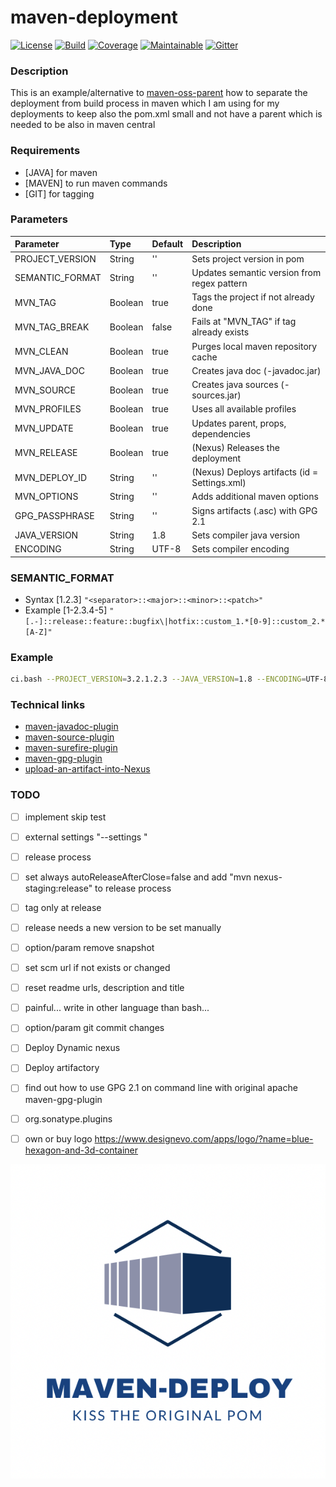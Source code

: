 # maven-deployment

[![License][License-Image]][License-Url]
[![Build][Build-Status-Image]][Build-Status-Url] 
[![Coverage][Coverage-image]][Coverage-Url] 
[![Maintainable][Maintainable-image]][Maintainable-Url] 
[![Gitter][Gitter-image]][Gitter-Url] 

### Description
This is an example/alternative to [maven-oss-parent](https://github.com/YunaBraska/maven-oss-parent) how to separate the deployment from build process in maven which I am using for my deployments to keep also the pom.xml small and not have a parent which is needed to be also in maven central 

### Requirements
* \[JAVA\] for maven 
* \[MAVEN\] to run maven commands 
* \[GIT\] for tagging

### Parameters
| Parameter       | Type    | Default |  Description                                  |
|:----------------|:--------|:--------|:----------------------------------------------|
| PROJECT_VERSION | String  | ''      | Sets project version in pom                   |
| SEMANTIC_FORMAT | String  | ''      | Updates semantic version from regex pattern   |
| MVN_TAG         | Boolean | true    | Tags the project if not already done          |
| MVN_TAG_BREAK   | Boolean | false   | Fails at "MVN_TAG" if tag already exists      |
| MVN_CLEAN       | Boolean | true    | Purges local maven repository cache           |
| MVN_JAVA_DOC    | Boolean | true    | Creates java doc (-javadoc.jar)               |
| MVN_SOURCE      | Boolean | true    | Creates java sources (-sources.jar)           |
| MVN_PROFILES    | Boolean | true    | Uses all available profiles                   |
| MVN_UPDATE      | Boolean | true    | Updates parent, props, dependencies           |
| MVN_RELEASE     | Boolean | true    | (Nexus) Releases the deployment               |
| MVN_DEPLOY_ID   | String  | ''      | (Nexus) Deploys artifacts (id = Settings.xml) |
| MVN_OPTIONS     | String  | ''      | Adds additional maven options                 |
| GPG_PASSPHRASE  | String  | ''      | Signs artifacts (.asc) with GPG 2.1           |
| JAVA_VERSION    | String  | 1.8     | Sets compiler java version                    |
| ENCODING        | String  | UTF-8   | Sets compiler encoding                        |

### SEMANTIC_FORMAT
* Syntax \[1.2.3\]
````"<separator>::<major>::<minor>::<patch>"````
* Example \[1-2.3.4-5\]
````"[.-]::release::feature::bugfix\|hotfix::custom_1.*[0-9]::custom_2.*[A-Z]"````

### Example
````bash
ci.bash --PROJECT_VERSION=3.2.1.2.3 --JAVA_VERSION=1.8 --ENCODING=UTF-8 --MVN_PROFILES=true --MVN_CLEAN=true --MVN_UPDATE=true --MVN_JAVA_DOC=true --MVN_SOURCE=true --GIT_TAG=true
````

### Technical links
* [maven-javadoc-plugin](https://maven.apache.org/plugins/maven-javadoc-plugin/)
* [maven-source-plugin](https://maven.apache.org/plugins/maven-source-plugin/)
* [maven-surefire-plugin](http://maven.apache.org/surefire/maven-surefire-plugin/test-mojo.html)
* [maven-gpg-plugin](http://maven.apache.org/plugins/maven-gpg-plugin/usage.html)
* [upload-an-artifact-into-Nexus](https://support.sonatype.com/hc/en-us/articles/213465818-How-can-I-programmatically-upload-an-artifact-into-Nexus-2-)

### TODO
* [ ] implement skip test
* [ ] external settings "--settings "
* [ ] release process
* [ ] set always autoReleaseAfterClose=false and add "mvn nexus-staging:release" to release process
* [ ] tag only at release
* [ ] release needs a new version to be set manually
* [ ] option/param remove snapshot
* [ ] set scm url if not exists or changed
* [ ] reset readme urls, description and title
* [ ] painful... write in other language than bash...
* [ ] option/param git commit changes
* [ ] Deploy Dynamic nexus
* [ ] Deploy artifactory

* [ ] find out how to use GPG 2.1 on command line with original apache maven-gpg-plugin
* [ ] org.sonatype.plugins
* [ ] own or buy logo https://www.designevo.com/apps/logo/?name=blue-hexagon-and-3d-container

![maven-deployment](src/main/resources/banner.png "maven-deployment")

[License-Url]: https://www.apache.org/licenses/LICENSE-2.0
[License-Image]: https://img.shields.io/badge/License-Apache2-blue.svg
[github-release]: https://github.com/YunaBraska/maven-deployment
[Build-Status-Url]: https://travis-ci.org/YunaBraska/maven-deployment
[Build-Status-Image]: https://travis-ci.org/YunaBraska/maven-deployment.svg?branch=master
[Coverage-Url]: https://codecov.io/gh/YunaBraska/maven-deployment?branch=master
[Coverage-image]: https://codecov.io/gh/YunaBraska/maven-deployment/branch/master/graphs/badge.svg
[Version-url]: https://github.com/YunaBraska/maven-deployment
[Version-image]: https://badge.fury.io/gh/YunaBraska%2Fmaven-deployment.svg
[Central-url]: https://search.maven.org/#search%7Cga%7C1%7Ca%3A%22maven-deployment%22
[Central-image]: https://maven-badges.herokuapp.com/maven-central/berlin.yuna/maven-deployment/badge.svg
[Maintainable-Url]: https://codeclimate.com/github/YunaBraska/maven-deployment
[Maintainable-image]: https://codeclimate.com/github/YunaBraska/maven-deployment.svg
[Gitter-Url]: https://gitter.im/nats-streaming-server-embedded/Lobby
[Gitter-image]: https://img.shields.io/badge/gitter-join%20chat%20%E2%86%92-brightgreen.svg
[Javadoc-url]: http://javadoc.io/doc/berlin.yuna/maven-deployment
[Javadoc-image]: http://javadoc.io/badge/berlin.yuna/maven-deployment.svg